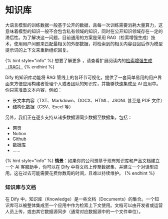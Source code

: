 # 知识库

大语言模型的训练数据一般基于公开的数据，且每一次训练需要消耗大量算力，这意味着模型的知识一般不会包含私有领域的知识，同时在公开知识领域存在一定的滞后性。为了解决这一问题，目前通用的方案是采用 RAG（检索增强生成）技术，使用用户问题来匹配最相关的外部数据，将检索到的相关内容召回后作为模型提示词的上下文来重新组织回复。

{% hint style="info" %}
想要了解更多 ，请查看扩展阅读内的[检索增强生成（RAG）](../../learn-more/extended-reading/retrieval-augment/)
{% endhint %}

Dify 的知识库功能将 RAG 管线上的各环节可视化，提供了一套简单易用的用户界面来方便应用构建者管理个人或者团队的知识库，并能够快速集成至 AI 应用中。你只需准备文本内容，例如：

* 长文本内容（TXT、Markdown、DOCX、HTML、JSONL 甚至是 PDF 文件）
* 结构化数据（CSV、Excel 等）

另外，我们正在逐步支持从诸多数据源同步数据至数据集，包括：

* 网页
* Notion
* Github
* 数据库
* ……

{% hint style="info" %}
**情景**：如果你的公司想基于现有知识库和产品文档建立一个 AI 客服助手，你可以在 Dify 中将文档上传至数据集，并建立一个对话型应用。这在过去可能需要花费你数周的时间，且难以持续维护。
{% endhint %}

### 知识库与文档

在 Dify 中，知识库（Knowledge）是一些文档（Documents）的集合。一个知识库可以被整体集成至一个应用中作为检索上下文使用。文档可以由开发者或运营人员上传，或由其它数据源同步（通常对应数据源中的一个文件单位）。

